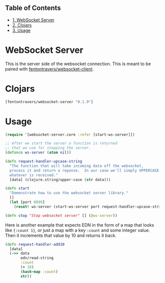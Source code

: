 <div id="table-of-contents">
<h2>Table of Contents</h2>
<div id="text-table-of-contents">
<ul>
<li><a href="#sec-1">1. WebSocket Server</a></li>
<li><a href="#sec-2">2. Clojars</a></li>
<li><a href="#sec-3">3. Usage</a></li>
</ul>
</div>
</div>

# WebSocket Server<a id="sec-1" name="sec-1"></a>

This is the server side of the websocket connection.  This is meant to
be paired with [fentontravers/websocket-client](https://github.com/ftravers/websocket-client).

# Clojars<a id="sec-2" name="sec-2"></a>

```clj
[fentontravers/websocket-server "0.1.9"]
```
  
# Usage<a id="sec-3" name="sec-3"></a>

```clj  
(require '[websocket-server.core :refer [start-ws-server]])

;; After we start the server a function is returned
;; that we use for stopping the server.
(defonce ws-server (atom nil))

(defn request-handler-upcase-string
  "The function that will take incoming data off the websocket,
  process it and return a reponse.  In our case we'll simply UPPERCASE
  whatever is received."
  [data] (clojure.string/upper-case (str data)))

(defn start
  "Demonstrate how to use the websocket server library."
  []
  (let [port 8899]
    (reset! ws-server (start-ws-server port request-handler-upcase-string))))

(defn stop "Stop websocket server" [] (@ws-server))
```
  
Here is another example that expects EDN in the form of a map that
looks like `{:count 1}`, or just a map with a key `:count` and some
integer value.  Then it increments that value by 10 and returns it
back.

```clj  
(defn request-handler-add10 
  [data]
  (->> data
       edn/read-string
       :count
       (+ 10)
       (hash-map :count)
       str))
```